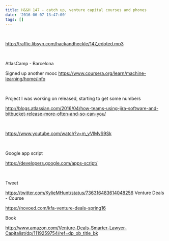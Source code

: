 ```yaml
---
title: H&&H 147 - catch up, venture capital courses and phones
date: '2016-06-07 13:47:00'
tags: []
---
```


<!--more-->

&nbsp;

http://traffic.libsyn.com/hackandheckle/147_edoted.mp3

&nbsp;

AtlasCamp - Barcelona

Signed up another mooc <a href="https://www.coursera.org/learn/machine-learning/home/info">https://www.coursera.org/learn/machine-learning/home/info</a>

&nbsp;

Project I was working on released, starting to get some numbers

<a href="http://blogs.atlassian.com/2016/04/how-teams-using-jira-software-and-bitbucket-release-more-often-and-so-can-you/">http://blogs.atlassian.com/2016/04/how-teams-using-jira-software-and-bitbucket-release-more-often-and-so-can-you/</a>

&nbsp;

<a href="https://www.youtube.com/watch?v=m_yVlMvS9Sk">https://www.youtube.com/watch?v=m_yVlMvS9Sk</a>

&nbsp;

Google app script

<a href="https://developers.google.com/apps-script/">https://developers.google.com/apps-script/</a>

&nbsp;

Tweet

<a href="https://twitter.com/KylieMHunt/status/736316483614048256">https://twitter.com/KylieMHunt/status/736316483614048256</a>
Venture Deals - Course

<a href="https://novoed.com/kfa-venture-deals-spring16">https://novoed.com/kfa-venture-deals-spring16</a>

Book

<a href="http://www.amazon.com/Venture-Deals-Smarter-Lawyer-Capitalist/dp/1119259754/ref=dp_ob_title_bk">http://www.amazon.com/Venture-Deals-Smarter-Lawyer-Capitalist/dp/1119259754/ref=dp_ob_title_bk</a>
